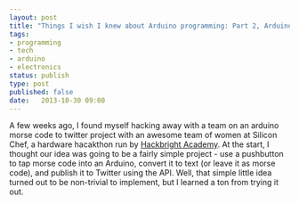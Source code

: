 ```yaml
---
layout: post
title: "Things I wish I knew about Arduino programming: Part 2, Arduino Eccentricities" 
tags:
- programming
- tech
- arduino
- electronics
status: publish 
type: post
published: false
date:   2013-10-30 09:00
---
```


A few weeks ago, I found myself hacking away with a team on an arduino morse code to twitter project with an awesome team of women at Silicon Chef, a hardware hacakthon run by [Hackbright Academy](http://hackbrightacademy.com). At the start, I thought our idea was going to be a fairly simple project - use a pushbutton to tap morse code into an Arduino, convert it to text (or leave it as morse code), and publish it to Twitter using the API. Well, that simple little idea turned out to be non-trivial to implement, but I learned a ton from trying it out. 
